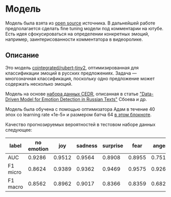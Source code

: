 # Модель
Модель была взята из [open source](https://huggingface.co/cointegrated/rubert-tiny2-cedr-emotion-detection) источника. В дальнейшей работе предполагается сделать fine tuning модели под комментарии на ютубе. Есть идея сфокусироваться на определении конкретных эмоций, например, заинтерисованности комментатора в видеоролике.
## Описание
Это модель [cointegrated/rubert-tiny2](https://huggingface.co/cointegrated/rubert-tiny2), оптимизированная для классификации эмоций в русских предложениях. Задача — многозначная классификация, поскольку одно предложение может содержать несколько эмоций.

Модель на основе [набора данных CEDR](https://huggingface.co/datasets/cedr), описанная в статье ["Data-Driven Model for Emotion Detection in Russian Texts"](https://doi.org/10.1016/j.procs.2021.06.075) Сбоева и др.

Модель была обучена с помощью оптимизатора Адам в течение 40 эпох со learning rate «1e-5» и размером батча 64 [в этом блокноте](https://colab.research.google.com/drive/1AFW70EJaBn7KZKRClDIdDUpbD46cEsat?usp=sharing).

Качество прогнозируемых вероятностей в тестовом наборе данных следующее:

| label    | no emotion | joy    |sadness |surprise| fear   |anger   | mean    | mean (emotions) |
|----------|------------|--------|--------|--------|--------|--------| --------| ----------------|
| AUC      | 0.9286     | 0.9512 | 0.9564 | 0.8908 | 0.8955 | 0.7511 |  0.8956 | 0.8890          |
| F1 micro | 0.8624     | 0.9389 | 0.9362 | 0.9469 | 0.9575 | 0.9261 |  0.9280 | 0.9411          |
| F1 macro | 0.8562     | 0.8962 | 0.9017 | 0.8366 | 0.8359 | 0.6820 |  0.8348 | 0.8305          |

